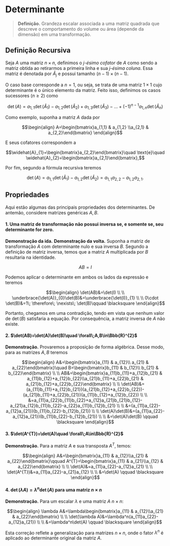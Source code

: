 # Determinante

> **Definição.** Grandeza escalar associada a uma matriz quadrada que descreve o comportamento do volume ou área (depende da dimensão) em uma transformação.

## Definição Recursiva

Seja $A$ uma matriz $n\times n$, definimos o *j-ésimo cofator* de $A$ como sendo a matriz obtida ao retirarmos a primeira linha e sua *j-ésima coluna*. Essa matriz é denotada por $\widehat{A}_{j}$ e possui tamanho $(n-1)\times(n-1)$.

O caso base corresponde a $n=1$, ou seja, se trata de uma matriz $1\times 1$ cujo determinante é o único elemento da matriz. Feito isso, definimos os casos sucessores $(n\geq 2)$ como

```math
\det(A)=a_{1,1}\det(\widehat{A}_{1})-a_{1,2}\det(\widehat{A}_{2})+a_{1,3}\det(\widehat{A}_{3})-\dots+(-1)^{n-1}a_{1,n}\det(\widehat{A}_{n})\tag{1}
```

Como exemplo, suponha a matriz $A$ dada por

```math
\begin{align}
A=\begin{bmatrix}a_{1,1} & a_{1,2} \\a_{2,1} & a_{2,2}\end{bmatrix}
\end{align}
```

E seus cofatores correspondem a

```math
\widehat{A}_{1}=\begin{bmatrix}a_{2,2}\end{bmatrix}\quad \text{e}\quad \widehat{A}_{2}=\begin{bmatrix}a_{2,1}\end{bmatrix},
```

Por fim, segundo a fórmula recursiva teremos

```math
\det(A)=a_{1,1}\det(\widehat{A}_{1})-a_{1,2}\det(\widehat{A}_{2})=a_{1,1}a_{2,2}-a_{1,2}a_{2,1}.
```

## Propriedades

Aqui estão algumas das principais propriedades dos determinantes. De antemão, considere matrizes genéricas $A,B$.

#### 1. Uma matriz de transformação não possui inversa **se, e somente se,** seu determinante for zero.

**Demonstração da ida.** 
**Demonstração da volta.** Suponha a matriz de transformação $A$ com determinante nulo e sua inversa $B$. Segundo a definição de matriz inversa, temos que a matriz $A$ multiplicada por $B$ resultaria na identidade.

```math
AB=I
```

Podemos aplicar o determinante em ambos os lados da expressão e teremos

```math
\begin{align}
\det(AB)&=\det(I) \\ \\
\underbrace{\det(A)}_{0}\det(B)&=\underbrace{\det(I)}_{1} \\ \\
0\cdot \det(B)&=1\;  \therefore\;  \nexists\;  \det(B)\qquad \blacksquare 
\end{align}
```

Portanto, chegamos em uma contradição, tendo em vista que nenhum valor de $\det(B)$ satisfaria a equação. Por consequência, a matriz inversa de $A$ não existe.

#### 2. $\det(AB)=\det(A)\det(B)\quad \forall\;A,B\in\Bbb{R}^{2}$

**Demonstração.** Provaremos a proposição de forma algébrica. Desse modo, para as matrizes $A,B$ teremos

```math
\begin{align}
A&=\begin{bmatrix}a_{11} & a_{12}\\ a_{21} & a_{22}\end{bmatrix}\quad B=\begin{bmatrix}b_{11} & b_{12}\\ b_{21} & b_{22}\end{bmatrix} \\ \\
AB&=\begin{bmatrix}a_{11}b_{11}+a_{12}b_{21} & a_{11}b_{12}+a_{12}b_{22}\\a_{21}b_{11}+a_{22}b_{21} & a_{21}b_{12}+a_{22}b_{22}\end{bmatrix} \\ \\
\det(AB)&=(a_{11}b_{11}+a_{12}b_{21})(a_{21}b_{12}+a_{22}b_{22})-(a_{21}b_{11}+a_{22}b_{21})(a_{11}b_{12}+a_{12}b_{22}) \\ \\
&=a_{11}a_{22}b_{11}b_{22}+a_{12}a_{21}b_{21}b_{12}-a_{21}a_{12}b_{11}b_{22}-a_{22}a_{11}b_{12}b_{21} \\ \\
&=(a_{11}a_{22}-a_{12}a_{21})(b_{11}b_{22}-b_{12}b_{21}) \\ \\
\det(A)\det(B)&=(a_{11}a_{22}-a_{12}a_{21})(b_{11}b_{22}-b_{12}b_{21}) \\ \\
&=\det(A)\det(B) \qquad \blacksquare
\end{align}
```

#### 3. $\det(A^{T})=\det(A)\quad \forall\;A\in\Bbb{R}^{2}$

**Demonstração.** Para a matriz $A$ e sua transposta $A^T$, temos:

```math
\begin{align}
A&=\begin{bmatrix}a_{11} & a_{12}\\a_{21} & a_{22}\end{bmatrix}\qquad A^{T}=\begin{bmatrix}a_{11} & a_{21}\\a_{12} & a_{22}\end{bmatrix} \\ \\
\det(A)&=a_{11}a_{22}-a_{12}a_{21} \\ \\
\det(A^{T})&=a_{11}a_{22}-a_{21}a_{12} \\ \\
&=\det(A) \qquad \blacksquare
\end{align}
```

#### 4. $\det(\lambda A)=\lambda^{n}\det(A)$ para uma matriz $n \times n$

**Demonstração.** Para um escalar $\lambda$ e uma matriz $A$ $n \times n$:

```math
\begin{align}
\lambda A&=\lambda\begin{bmatrix}a_{11} & a_{12}\\a_{21} & a_{22}\end{bmatrix} \\ \\
\det(\lambda A)&=\lambda^n(a_{11}a_{22}-a_{12}a_{21}) \\ \\
&=\lambda^n\det(A) \qquad \blacksquare
\end{align}
```

Esta correção reflete a generalização para matrizes $n \times n$, onde o fator $\lambda^{n}$ é aplicado ao determinante original da matriz $A$.

